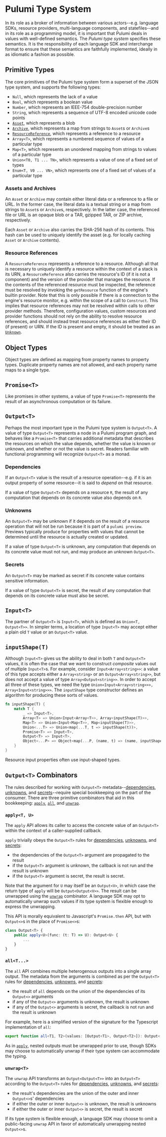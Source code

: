 # Pulumi Type System

In its role as a broker of information between various actors--e.g. language SDKs,
resource providers, multi-language components, and statefiles--and in its role as a
programming model, it is important that Pulumi deals in values with well-defined
semantics. The _Pulumi type system_ specifies these semantics. It is the responsibility of
each language SDK and interchange format to ensure that these semantics are faithfully
implemented, ideally in as idiomatic a fashion as possible.

## Primitive Types

The core primitives of the Pulumi type system form a superset of the JSON type system, and supports the
following types:

- `Null`, which represents the lack of a value
- `Bool`, which represents a boolean value
- `Number`, which represents an IEEE-754 double-precision number
- `String`, which represents a sequence of UTF-8 encoded unicode code points
- [`Asset`](#assets-and-archives), which represents a blob
- [`Archive`](#assets-and-archives), which represents a map from strings to `Asset`s or
  `Archive`s
- [`ResourceReference`](#resource-references), which represents a reference to a resource
- `Array<T>`, which represents a numbered sequence of values of a particular type
- `Map<T>`, which represents an unordered mapping from strings to values of a particular
  type
- `Union<T0, T1 ... TN>`, which represents a value of one of a fixed set of types
- `Enum<T, V0 ... VN>`, which represents one of a fixed set of values of a particular type

### Assets and Archives

An `Asset` or `Archive` may contain either literal data or a reference to a file or URL.
In the former case, the literal data is a textual string or a map from strings to `Asset`s
or `Archive`s, respectively. In the latter case, the referenced file or URL is an opaque
blob or a TAR, gzipped TAR, or ZIP archive, respectively.

Each `Asset` or `Archive` also carries the SHA-256 hash of its contents. This hash can be
used to uniquely identify the asset (e.g. for locally caching `Asset` or `Archive`
contents).

### Resource References

A `ResourceReference` represents a reference to a resource. Although
all that is necessary to uniquely identify a resource within the context of a stack is its
URN, a `ResourceReference` also carries the resource's ID (if it is not a component) and
the version of the provider that manages the resource. If the contents of the referenced
resource must be inspected, the reference must be resolved by invoking the `getResource`
function of the engine's builtin provider. Note that this is only possible if there is a 
connection to the engine's resource monitor, e.g. within the scope of a call to `Construct`.
This implies that resource references may not be resolved within calls to other 
provider methods. Therefore, configuration values, custom resources and provider functions
should not rely on the ability to resolve resource references, and should instead treat
resource references  as either their ID (if present) or URN. If the ID is present and
empty, it should be treated as an [`Unknown`](#unknowns).

## Object Types

Object types are defined as mapping from property names to property types. Duplicate
property names are not allowed, and each property name maps to a single type.

## `Promise<T>`

Like promises in other systems, a value of type `Promise<T>` represents the result of an
asynchronous computation or its failure.

## `Output<T>`

Perhaps the most important type in the Pulumi type system is `Output<T>`. A value of type
`Output<T>` represents a node in a Pulumi program graph, and behaves like a `Promise<T>`
that carries additional metadata that describes the resources on which the value depends,
whether the value is known or unknown, and whether or not the value is secret. Readers
familiar with functional programming will recognize `Output<T>` as a monad.

### Dependencies

If an `Output<T>` value is the result of a resource operation--e.g. if it is an output
property of some resource--it is said to _depend_ on that resource.

If a value of type `Output<T>` depends on a resource `R`, the result of any computation
that depends on its concrete value also depends on `R`.

### Unknowns 

An `Output<T>` may be unknown if it depends on the result of a resource operation that
will not be run because it is part of a `pulumi preview`. Previews typically produce for
properties with values that cannot be determined until the resource is actually created or
updated.

If a value of type `Output<T>` is unknown, any computation that depends on its concrete
value must not run, and may produce an unknown `Output<T>`.

### Secrets

An `Output<T>` may be marked as secret if its concrete value contains sensitive
information.

If a value of type `Output<T>` is secret, the result of any computation that depends on
its concrete value must also be secret.

## `Input<T>`

The partner of `Output<T>` is `Input<T>`, which is defined as `Union<T, Output<T>>`. In
simpler terms, a location of type `Input<T>` may accept either a plain old `T` value or an
`Output<T>` value.

## `inputShape(T)`

Although `Input<T>` gives us the ability to deal in both `T` and `Output<T>` values, it is
often the case that we want to construct _composite_ values out of multiple `Input<T>`s.
For example, consider `Input<Array<string>>`: a value of this type accepts either a
`Array<string>` or an `Output<Array<string>>`, but does not accept a value of type
`Array<Output<string>>`. In order to accept all three of these types, we need the type
`Union<Input<Array<string>>>, Array<Input<string>>>`. The `inputShape` type constructor
defines an algorithm for producing these sorts of values.

```rust
fn inputShape(T) {
	match T {
		_ => Input<T>,
		Array<T> => Union<Input<Array<T>>, Array<inputShape(T)>>,
		Map<T> => Union<Input<Map<T>>, Map<inputShape(T)>>,
		Union<...T> => Union<map(...T, t => inputShape(t))>,
		Promise<T> => Input<T>,
		Output<T> => Input<T>,
		Object<...P> => Object<map(...P, (name, t) => (name, inputShape(t)))>
	}
}
```

Resource input properties often use input-shaped types.

## `Output<T>` Combinators

The rules described for working with `Output<T>` metadata--[dependencies], [unknowns], and
[secrets]--require special bookkeeping on the part of the consumer. There are three
primitive combinators that aid in this bookkeeping: [`apply`](#applyt-u), [`all`](#allt),
and [`unwrap`](#unwrapt).

### `apply<T, U>`

The `apply` API allows its caller to access the concrete value of an `Output<T>` within
the context of a caller-supplied callback.

`apply` trivially obeys the `Output<T>` rules for [dependencies], [unknowns], and
[secrets]:

- the dependencies of the `Output<T>` argument are propagated to the result
- if the `Output<T>` argument is unknown, the callback is not run and the result is unknown
- if the `Output<T>` argument is secret, the result is secret.

Note that the argument for `U` may itself be an `Output<V>`, in which case the return type
of `apply` will be `Output<Output<V>>`. The result can be unwrapped using the
[`unwrap`](#unwrapt) combinator. A language SDK may opt to automatically unwrap such values
if its type system is flexible enough to express the unwrapping.

This API is morally equivalent to Javascript's `Promise.then` API, but with `Output<>`s in
the place of `Promise<>`s:

```typescript
class Output<T> {
	public apply<U>(func: (t: T) => U): Output<U> {
		...
	}
}
```

### `all<T...>`

The `all` API combines multiple heterogenous outputs into a single array output. The
metadata from the arguments is combined as per the `Output<T>` rules for [dependencies],
[unknowns], and [secrets]:

- the result of `all` depends on the union of the dependencies of its `Output<>` arguments
- if any of the `Output<>` arguments is unknown, the result is unknown
- if any of the `Output<>` arguments is secret, the callback is not run and the result is
  unknown

For example, here is a simplified version of the signature for the Typescript
implementation of `all`:

```typescript
export function all<T1, T2>(values: [Output<T1>, Output<T2>]): Output<[T1, T2]>;
```

As in [`apply`](#applyt-u), nested outputs must be unwrapped prior to use, though SDKs may
choose to automatically unwrap if their type system can accommodate the typing.

### `unwrap<T>`

The `unwrap` API transforms an `Output<Output<T>>` into an `Output<T>` according to the
`Output<T>` rules for [dependencies], [unknowns], and [secrets]:

- the result's dependencies are the union of the outer and inner `Output<>`s' dependencies
- if either the outer or inner `Output<>` is unknown, the result is unknowns
- if either the outer or inner `Output<>` is secret, the result is secret

If its type system is flexible enough, a language SDK may choose to omit a public-facing
`unwrap` API in favor of automatically unwrapping nested `Output<>`s.

[dependencies]: #dependencies
[unknowns]: #unknowns
[secrets]: #secrets
